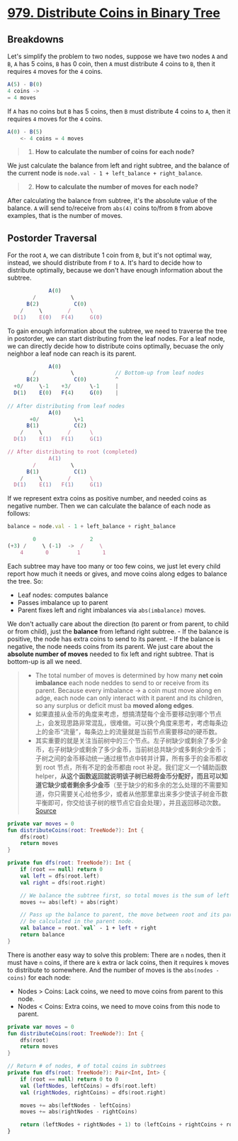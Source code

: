 # [979. Distribute Coins in Binary Tree](https://leetcode.com/problems/distribute-coins-in-binary-tree/)

## Breakdowns
Let's simplify the problem to two nodes, suppose we have two nodes `A` and `B`, `A` has 5 coins, `B` has 0 coin, then `A` must distribute 4 coins to `B`, then it requires `4` moves for the `4` coins.

```js
A(5) - B(0)
4 coins ->
= 4 moves
```

If `A` has no coins but `B` has 5 coins, then `B` must distribute 4 coins to `A`, then it requires `4` moves for the `4` coins.

```js
A(0) - B(5)
    <- 4 coins = 4 moves
```

> 1. **How to calculate the number of coins for each node?**

We just calculate the balance from left and right subtree, and the balance of the current node is `node.val - 1 + left_balance + right_balance`.

> 2. **How to calculate the number of moves for each node?**

After calculating the balance from subtree, it's the absolute value of the balance. `A` will send to/receive from `abs(4)` coins to/from `B` from above examples, that is the number of moves.

## Postorder Traversal
For the root `A`, we can distribute 1 coin from `B`, but it's not optimal way, instead, we should distribute from `F` to `A`. It's hard to decide how to distribute optimally, because we don't have enough information about the subtree.
```js
             A(0)
        /           \
      B(2)           C(0)
    /     \        /      \
  D(1)    E(0)   F(4)     G(0)         
```

To gain enough information about the subtree, we need to traverse the tree in postorder, we can start distributing from the leaf nodes. For a leaf node, we can directly decide how to distribute coins optimally, becuase the only neighbor a leaf node can reach is its parent.

```js
             A(0)
        /           \             // Bottom-up from leaf nodes
      B(2)           C(0)         ^ 
  +0/     \-1    +3/      \-1     |
  D(1)    E(0)   F(4)     G(0)    |
  
// After distributing from leaf nodes
             A(0)
       +0/           \+1
      B(1)           C(2)
    /     \        /      \
  D(1)    E(1)   F(1)     G(1)     

// After distributing to root (completed)
             A(1)
        /           \
      B(1)           C(1)
    /     \        /      \
  D(1)    E(1)   F(1)     G(1)     
```

If we represent extra coins as positive number, and needed coins as negative number. Then we can calculate the balance of each node as follows:

```js
balance = node.val - 1 + left_balance + right_balance

        0                 2 
(+3) /     \ (-1)  ->  /     \
    4       0         1       1
```

Each subtree may have too many or too few coins, we just let every child report how much it needs or gives, and move coins along edges to balance the tree. So:
- Leaf nodes: computes balance
- Passes imbalance up to parent
- Parent fixes left and right imbalances via `abs(imbalance)` moves.

We don't actually care about the direction (to parent or from parent, to child or from child), just the **balance** from leftand right subtree.
    - If the balance is positive, the node has extra coins to send to its parent.
    - If the balance is negative, the node needs coins from its parent.
We just care about the **absolute number of moves** needed to fix left and right subtree. That is bottom-up is all we need.

> - The total number of moves is determined by how many **net coin imbalance** each node neddes to send to or receive from its parent. Because every imbalance → a coin must move along en adge, each node can only interact with it parent and its children, so any surplus or deficit must ba **moved along edges**.
> - 如果直接从金币的角度来考虑，想搞清楚每个金币要移动到哪个节点上，会发现思路非常混乱，很难做。可以换个角度来思考，考虑每条边上的金币“流量”，每条边上的流量就是当前节点需要移动的硬币数。
> - 其实重要的就是关注当前树中的三个节点。左子树缺少或剩余了多少金币，右子树缺少或剩余了多少金币，当前树总共缺少或多剩余少金币；子树之间的金币移动统一通过根节点中转并计算，所有多于的金币都收到 root 节点，所有不足的金币都由 root 补足。我们定义一个辅助函数 helper，**从这个函数返回就说明该子树已经将金币分配好，而且可以知道它缺少或者剩余多少金币**（至于缺少的和多余的怎么处理的不需要知道，你只需要关心给他多少，或者从他那里拿出来多少使该子树金币数平衡即可，你交给该子树的根节点它自会处理），并且返回移动次数。
> [Source](https://leetcode.cn/problems/distribute-coins-in-binary-tree/solutions/2339545/zai-er-cha-shu-zhong-fen-pei-ying-bi-by-e4poq/)

```kotlin
private var moves = 0
fun distributeCoins(root: TreeNode?): Int {
    dfs(root)
    return moves
}

private fun dfs(root: TreeNode?): Int {
    if (root == null) return 0
    val left = dfs(root.left)
    val right = dfs(root.right)

    // We balance the subtree first, so total moves is the sum of left and right subtree.
    moves += abs(left) + abs(right)

    // Pass up the balance to parent, the move between root and its parent will
    // be calculated in the parent node.
    val balance = root.`val` - 1 + left + right
    return balance
}
```

There is another easy way to solve this problem: There are `n` nodes, then it must have `n` coins, if there are `k` extra or lack coins, then it requires `k` moves to distribute to somewhere. And the number of moves is the `abs(nodes - coins)` for each node:
- Nodes > Coins: Lack coins, we need to move coins from parent to this node.
- Nodes < Coins: Extra coins, we need to move coins from this node to parent.

```kotlin
private var moves = 0
fun distributeCoins(root: TreeNode?): Int {
    dfs(root)
    return moves
}

// Return # of nodes, # of total coins in subtrees
private fun dfs(root: TreeNode?): Pair<Int, Int> {
    if (root == null) return 0 to 0
    val (leftNodes, leftCoins) = dfs(root.left)
    val (rightNodes, rightCoins) = dfs(root.right)

    moves += abs(leftNodes - leftCoins)
    moves += abs(rightNodes - rightCoins)

    return (leftNodes + rightNodes + 1) to (leftCoins + rightCoins + root.`val`)
}
```